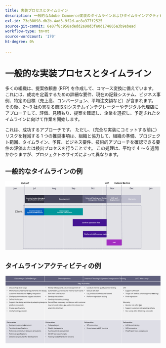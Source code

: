 ```yaml
---
title: 実装プロセスとタイムライン
description: 一般的なAdobe Commerce実装のタイムラインおよびタイムラインアクティビティの例を参照してください。
exl-id: 73e38098-db2b-4ad3-9f2d-ac8a377f2525
source-git-commit: 6e07f8c958adedd2a98d3fe0d174865a3b9ebead
workflow-type: tm+mt
source-wordcount: '170'
ht-degree: 0%

---
```



# 一般的な実装プロセスとタイムライン

多くの組織は、提案依頼書 (RFP) を作成して、コマース変換に備えています。 これには、成功を定義するための詳細な要件、現在の記録システム、ビジネス事例、特定の目標（売上高、コンバージョン、平均注文額など）が含まれます。 その後、2～3 社の異なる商取引システムインテグレーターやデジタル代理店にアプローチして、評価、見積もり、提案を確認し、企業を選択し、予定されたタイムラインに向けて作業を開始します。

これは、成功するアプローチです。 ただし、（完全な実装にコミットする前に）リスクを軽減する 1 つの推奨事項は、組織と協力して、組織の準備、プロジェクト範囲、タイムライン、予算、ビジネス要件、技術的アプローチを確認できる要件の評価または検出プロセスを行うことです。 この処理は、平均で 4 ～ 6 週間かかりますが、プロジェクトのサイズによって異なります。

## 一般的なタイムラインの例

![一般的なコマース実装のタイムラインの例](../../assets/playbooks/timeline-example.svg)

## タイムラインアクティビティの例

![コマース実装のタイムラインアクティビティの例](../../assets/playbooks/timeline-activities-example.svg)
